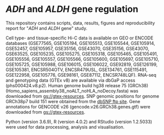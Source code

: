 # *ADH* and *ALDH* gene regulation

This repository contains scripts, data, results, figures and reproducibility report for "*ADH* and *ALDH* gene" study.

Cell type- and tissue-specific Hi-C data is available on GEO or ENCODE databases (GSE77565, GSE105194, GSE105513, GSE105544, GSE105914, GSE52457, GSE105957, GSE35156, GSE43070, GSE35156, GSE43070, GSE63525, GSE105235, GSE105275, GSE105318, GSE105465, GSE105491, GSE105556, GSE105557, GSE105566, GSE105600, GSE105697, GSE105710, GSE105725, GSE105988, GSE106015, GSE106022, GSE92819, GSE126199, GSE105381, ENCSR504OTV, ENCSR479USL, GSE134761, GSE115491, GSE122958, GSE105776, GSE98161, GSE87112, ENCSR748LQF). RNA-seq and genotyping data (GTEx v8) are available via dbGaP access (phs000424.v8.p2). Human genome build hg38 release 75 (GRCh38) (Homo_sapiens_assembly38_noALT_noHLA_noDecoy.fasta) was downloaded from [gs://gtex-resources](https://console.cloud.google.com/storage/browser/gtex-resources/references). SNP genomic positions for genome GRCh38p7 build 151 were obtained from the [dbSNP ftp site](ftp://ftp.ncbi.nih.gov/snp/organisms/human_9606_b151_GRCh38p7). Gene annotations for GENCODE v26 (gencode.v26.GRCh38.genes.gtf) were downloaded from [gs://gtex-resources](https://console.cloud.google.com/storage/browser/gtex-resources/references).

Python (version 3.6.9), R (version 4.0.2) and RStudio (version 1.2.5033) were used for data processing, analysis and visualisation.
